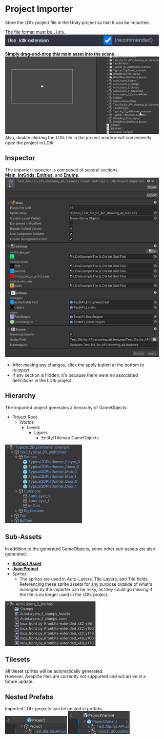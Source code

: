 # Project Importer

Store the LDtk project file in the Unity project so that it can be imported.

The file format must be `.ldtk`.  
![Use Extension](../../images/img_ldtk_UseLDtkExtension.png)  

**Simply drag-and-drop this main asset into the scene.**  
![Drag-N-Drop](../../images/gif_DragNDrop.gif)  
Also, double clicking the LDtk file in the project window will conveniently open the project in LDtk.

## Inspector
The importer inspector is composed of several sections:   
[**Main**](topic_Section_Main.md), 
[**IntGrids**](topic_Section_IntGrids.md), 
[**Entities**](topic_Section_Entities.md), 
and [**Enums**](topic_Section_Enums.md).
![Inspector](../../images/img_Unity_ProjectAsset.png)
- After making any changes, click the apply button at the bottom to reimport.
- If any section is hidden, it's because there were no associated definitions in the LDtk project.


## Hierarchy
The imported project generates a hierarchy of GameObjects:  
- Project Root
  - Worlds
      - Levels
          - Layers
              - Entity/Tilemap GameObjects
    
![GameObject Hierarchy](../../images/img_unity_HierarchyWindow.png)


## Sub-Assets
In addition to the generated GameObjects, some other sub-assets are also generated:
- [**Artifact Asset**](../Topics/topic_ArtifactAssets.md)
- [**Json Project**](../Topics/topic_ProjectFile.md)
- Sprites
  - The sprites are used in Auto-Layers, Tile-Layers, and Tile fields.  
  Referencing these sprite assets for any purpose outside of what's managed by the importer can be risky, as they could go missing if the tile is no longer used in the LDtk project. 
    
![Project Window](../../images/img_unity_ProjectWindow.png)

## Tilesets
All tileset sprites will be automatically generated.  
However, Aseprite files are currently not supported and will arrive in a future update.


## Nested Prefabs
Imported LDtk projects can be nested in prefabs.  
![Nested Project](../../images/img_Unity_NestedProject.png)
![Nested Project Variant](../../images/img_Unity_NestedProjectVariant.png)